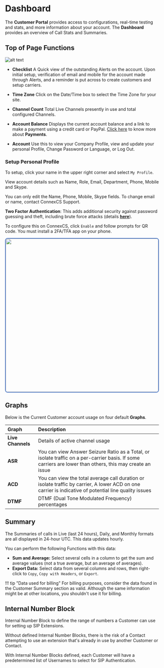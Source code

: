 # Dashboard

The **Customer Portal** provides access to configurations, real-time testing and stats, and more information about your account. The **Dashboard** provides an overview of Call Stats and Summaries.

## Top of Page Functions

![alt text][cp-dash]

+ **Checklist** A Quick view of the outstanding Alerts on the account. Upon initial setup, verification of email and mobile for the account made through Alerts, and a reminder is put across to create customers and setup carriers.

+ **Time Zone** Click on the Date/Time box to select the Time Zone for your site.

+ **Channel Count** Total Live Channels presently in use and total configured Channels.

+ **Account Balance** Displays the current account balance and a link to make a payment using a credit card or PayPal. [Click here](https://docs.connexcs.com/customer-portal/cp-payment/) to know more about **Payments**.

+ **Account** Use this to view your Company Profile, view and update your personal Profile, Change Password or Language, or Log Out.

### Setup Personal Profile

To setup, click your name in the upper right corner and select `My Profile`.

View account details such as Name, Role, Email, Department, Phone, Mobile and Skype.

You can only edit the Name, Phone, Mobile, Skype fields. To change email or name, contact ConnexCS Support.

**Two Factor Authentication**: This adds additional security against password guessing and theft, including brute force attacks (details [**here**](https://www.ncsc.gov.uk/guidance/multi-factor-authentication-online-services)).

To configure this on ConnexCS, click `Enable` and follow prompts for QR code. You must install a 2FA/TFA app on your phone.

<img src= "/customer-portal/img/profile.png" width= "500" style="border: 2px solid #4472C4; border-radius: 8px;">

## Graphs

Below is the Current Customer account usage on four default **Graphs**.

|Graph|Description |
|:----|:-----------|
|**Live Channels**|Details of active channel usage|
|**ASR**|You can view Answer Seizure Ratio as a Total, or isolate traffic on a per-carrier basis. If some carriers are lower than others, this may create an issue|
|**ACD**|You can view the total average call duration or isolate traffic by carrier, A lower ACD on one carrier is indicative of potential line quality issues|
|**DTMF**|DTMF (Dual Tone Modulated Frequency) percentages|

## Summary

The Summaries of calls in Live (last 24 hours), Daily, and Monthly formats are all displayed in 24-hour UTC. This data updates hourly.

You can perform the following Functions with this data:

+ **Sum and Average:** Select several cells in a column to get the sum and average values (not a true average, but an average of averages).
+ **Export Data:** Select data from several columns and rows, then right-click to `Copy`, `Copy with Headers`, or `Export`.

!!! tip "Data used for billing"
     For billing purposes, consider the data found in the Customer Summary section as valid. Although the same information might be at other locations, you shouldn't use it for billing.

[cp-dash]: /customer-portal/img/cp-dash.png "Top of Page"

## Internal Number Block

Internal Number Block to define the range of numbers a Customer can use for setting up SIP Extensions.

Without defined Internal Number Blocks, there is the risk of a Contact attempting to use an extension that's already in use by another Customer or Contact.

With Internal Number Blocks defined, each Customer will have a predetermined list of Usernames to select for SIP Authentication.
